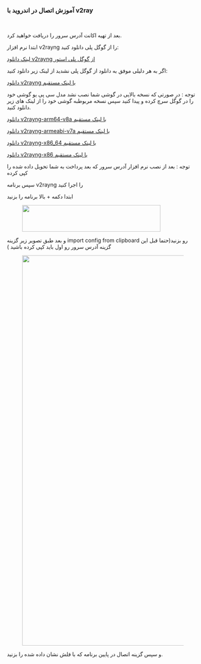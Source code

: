 <span data-post-id="1048" class="insert-page insert-page-1048 "><!-- wp:paragraph -->
<h3><strong>آموزش اتصال در اندروید با v2ray</strong></h3>
&nbsp;

بعد از تهیه اکانت آدرس سرور را دریافت خواهید کرد.

<!-- /wp:paragraph -->

<!-- wp:paragraph -->

ابتدا نرم افزار v2rayng را از گوگل پلی دانلود کنید:

<!-- /wp:paragraph -->

<!-- wp:paragraph -->

<a href="https://play.google.com/store/apps/details?id=com.v2ray.ang">لینک دانلود v2rayng از گوگل پلی استور</a>

<!-- /wp:paragraph -->

<!-- wp:paragraph -->

اگر به هر دلیلی موفق به دانلود از گوگل پلی نشدید از لینک زیر دانلود کنید:

<!-- /wp:paragraph -->

<!-- wp:paragraph -->

<a href="https://site.fast.gitgogs.com/files/v2rayNG_1.7.20.apk">دانلود v2rayng با لینک مستقیم</a>

<!-- /wp:paragraph -->

<!-- wp:paragraph -->

توجه : در صورتی که نسخه بالایی در گوشی شما نصب نشد مدل سی پی یو گوشی خود را در گوگل سرچ کرده و پیدا کنید سپس نسخه مربوطبه گوشی خود را از لینک های زیر دانلود کنید.

<!-- /wp:paragraph -->

<!-- wp:paragraph -->

<a href="/files/v2rayNG_1.7.20_arm64-v8a.apk">دانلود v2rayng-arm64-v8a با لینک مستقیم</a>

<!-- /wp:paragraph -->

<!-- wp:paragraph -->

<a href="https://site.fast.gitgogs.com/files/v2rayNG_1.7.20_armeabi-v7a.apk">دانلود v2rayng-armeabi-v7a با لینک مستقیم</a>

<!-- /wp:paragraph -->

<!-- wp:paragraph -->

<a href="https://site.fast.gitgogs.com/files/v2rayNG_1.7.20_arm64-v8a.apk">دانلود v2rayng-x86_64 با لینک مستقیم</a>

<!-- /wp:paragraph -->

<!-- wp:paragraph -->

<a href="https://site.fast.gitgogs.com/files/v2rayNG_1.7.20_x86.apk">دانلود v2rayng-x86 با لینک مستقیم</a>

<!-- /wp:paragraph -->

<!-- wp:paragraph -->

توجه : بعد از نصب نرم افزار آدرس سرور که بعد پرداخت به شما تحویل داده شده را کپی کرده

<!-- /wp:paragraph -->

<!-- wp:paragraph -->

سپس برنامه v2rayng را اجرا کنید

<!-- /wp:paragraph -->

<!-- wp:paragraph -->

ابتدا دکمه + بالا برنامه را بزنید

<!-- /wp:paragraph -->

<!-- wp:image {"id":562,"sizeSlug":"full","linkDestination":"none"} -->
<figure class="wp-block-image size-full"><img decoding="async" width="363" height="70" class="wp-image-562" src="https://site.fast.gitgogs.com/wp-content/uploads/2024/11/1-1.png" alt="" srcset="https://site.fast.gitgogs.com/wp-content/uploads/2024/11/1-1.png 363w, https://site.fast.gitgogs.com/wp-content/uploads/2024/11/1-1-300x58.png 300w" sizes="(max-width: 363px) 100vw, 363px"></figure>
<!-- /wp:image -->

<!-- wp:paragraph -->

و بعد طبق تصویر زیر گزینه import config from clipboard رو بزنید(حتما قبل این گزینه آدرس سرور رو اول باید کپی کرده باشید )

<!-- /wp:paragraph -->

<!-- wp:image {"id":563,"sizeSlug":"large","linkDestination":"none"} -->
<figure class="wp-block-image size-large"><img fetchpriority="high" decoding="async" width="576" height="1024" class="wp-image-563" src="https://site.fast.gitgogs.com/wp-content/uploads/2024/11/2-2-576x1024.jpg" alt="" srcset="https://site.fast.gitgogs.com/wp-content/uploads/2024/11/2-2-576x1024.jpg 576w, https://site.fast.gitgogs.com/wp-content/uploads/2024/11/2-2-600x1066.jpg 600w, https://site.fast.gitgogs.com/wp-content/uploads/2024/11/2-2-169x300.jpg 169w, https://site.fast.gitgogs.com/wp-content/uploads/2024/11/2-2.jpg 700w" sizes="(max-width: 576px) 100vw, 576px"></figure>
<!-- /wp:image -->

<!-- wp:paragraph -->

و سپس گزینه اتصال در پایین برنامه که با فلش نشان داده شده را بزنید.

<!-- /wp:paragraph -->

<!-- wp:paragraph -->

&nbsp;</span>
